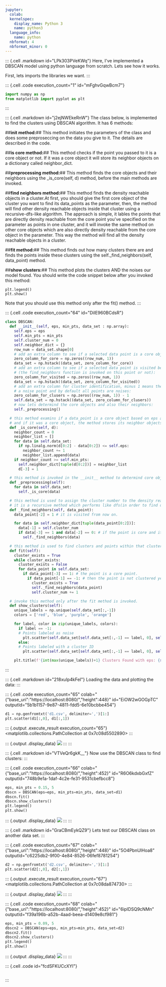 ```yaml
---
jupyter:
  colab:
  kernelspec:
    display_name: Python 3
    name: python3
  language_info:
    name: python
  nbformat: 4
  nbformat_minor: 0
---
```


::: {.cell .markdown id="LPk303PVeKWq"}
Here, I\'ve implemented a DBSCAN model using python language from
scratch. Lets see how it works.

First, lets imports the libraries we want.
:::

::: {.cell .code execution_count="1" id="mFghvGqwBcm7"}
``` python
import numpy as np
from matplotlib import pyplot as plt
```
:::

::: {.cell .markdown id="j2ejNWEkeRnW"}
The class below, is implemented to find the clusters using DBSCAN
algorithm. It has 6 methods:

\##**init method:**\## This method initiates the parameters of the class
and does some preproseccing on the data you give to it. The details are
described in the code.

\##**is core method:**\## This method checks if the point you passed to
it is a core object or not. If it was a core object it will store its
neighbor objects on a dictionary called neighbor_dict.

\##**preprocessing method:**\## This method finds the core objects and
their neighbors using the \_is_core(self, d) method, before the main
methods are invoked.

\##**find neighbors method:**\## This method finds the density reachable
objects in a cluster.At first, you should give the first core object of
the cluster you want to find its data_points as the parameter, then, the
method will find other density reachable objects inside that cluster
using a recursive-dfs-like algorithm. The approach is simple, it lables
the points that are directly density reachable from the core point
you\'ve specified on the parameter as points in one cluster, and it will
invoke the same method on other core objects which are also directly
density reachable from the core object in the parameter. This way the
method will find all the density reachable objects in a cluster.

\##**fit method:**\## This method finds out how many clusters there are
and finds the points inside these clusters using the
self.\_find_neighbors(self, data_point) method.

\##**show clusters:**\## This method plots the clusters AND the noises
our model found. You should write the code snippet below after you
invoked this method:

    plt.legend()
    plt.show()

Note that you should use this method only after the fit() method.
:::

::: {.cell .code execution_count="64" id="DiIE960BCdsR"}
``` python
class DBSCAN:
  def __init__(self, eps, min_pts, data_set : np.array):
    self.eps = eps
    self.min_pts = min_pts
    self.cluster_num = 0
    self.neighbor_dict = {}
    row_num = data_set.shape[0]
    # add an extra column to see if a selected data point is a core object:
    zero_column_for_core = np.zeros((row_num, 1))
    data_set = np.hstack((data_set, zero_column_for_core))
    # add an extra column to see if a selected data point is visited befor
    # (the find_neighbors function is invoked on this point or not):
    zero_column_for_visited = np.zeros((row_num, 1))
    data_set = np.hstack((data_set, zero_column_for_visited))
    # add an extra column for cluster identification, minus 1 means the point is
    # a noise point and by default all points are noises:
    zero_column_for_clusers = np.zeros((row_num, 1)) - 1
    self.data_set = np.hstack((data_set, zero_column_for_clusers))
    # now lets determind the core objects and also their neighbors:
    self._preprocessing()

  # this method examins if a data_point is a core object based on eps and min_pts
  # and if it was a core object, the method stores its neighbor objects in a dictionary.
  def _is_core(self, d):
    neighbor_count = 0
    neighbor_list = []
    for data in self.data_set:
      if np.linalg.norm(d[0:2] - data[0:2]) <= self.eps:
        neighbor_count += 1
        neighbor_list.append(data)
    if neighbor_count >= self.min_pts:
      self.neighbor_dict[tuple(d[0:2])] = neighbor_list
      d[-3] = 1

  # this method is invoked in the __init__ method to determind core objects and their neighbor objects for further use.
  def _preprocessing(self):
    for data in self.data_set:
      self._is_core(data)

  # this method is used to assign the cluster number to the density reachable objects which are reachable from a core object.
  # it is a recursive method which performs like dfs(in order to find density reachable objects).
  def _find_neighbors(self, data_point):
    data_point[-2] = 1 # it is visited from now on.

    for data in self.neighbor_dict[tuple(data_point[0:2])]:
      data[-1] = self.cluster_num
      if data[-3] == 1 and data[-2] == 0: # if the point is core and it is not visited, so we should invoke the find_neighbor on it.
        self._find_neighbors(data)

  # this method is used to find clusters and points within that cluster using DBSCAN algorithm.
  def fit(self):
    cluster_exists = True
    while cluster_exists:
      cluster_exists = False
      for data_point in self.data_set:
        if data_point[-3] == 1: # the point is a core point.
          if data_point[-1] == -1: # then the point is not clustered yet and there still exists a cluster:
            cluster_exists = True
            self._find_neighbors(data_point)
            self.cluster_num += 1

  # invoke this method only after the fit method is invoked.
  def show_clusters(self):
    unique_labels = np.unique(self.data_set[:,-1])
    colors = ['red', 'blue', 'purple', 'orange']

    for label, color in zip(unique_labels, colors):
      if label == -1:
      # Points labeled as noise
        plt.scatter(self.data_set[self.data_set[:,-1] == label, 0], self.data_set[self.data_set[:,-1] == label, 1], color='black', label='Noise')
      else:
      # Points labeled with a cluster ID
        plt.scatter(self.data_set[self.data_set[:,-1] == label, 0], self.data_set[self.data_set[:,-1] == label, 1], color = color, label=f'Cluster {int(label)}')

    plt.title(f'{int(max(unique_labels))+1} Clusters Found with eps: {self.eps} and minpts: {self.min_pts}')

```
:::

::: {.cell .markdown id="218xuIp4kFeI"}
Loading the data and plotting the data:
:::

::: {.cell .code execution_count="65" colab="{\"base_uri\":\"https://localhost:8080/\",\"height\":448}" id="EiOW2wGOGpTC" outputId="5b1b1157-9e87-4811-fdd5-6e10bcbbe454"}
``` python
d1 = np.genfromtxt('d1.csv', delimiter=',')[1:]
plt.scatter(d1[:,0], d1[:,1])
```

::: {.output .execute_result execution_count="65"}
    <matplotlib.collections.PathCollection at 0x7c08d5502890>
:::

::: {.output .display_data}
![](vertopal_d6d07080e480444397f910d84cb7eeb7/f9b4bd263aaeca2221e6c0c4be64e220427a1e15.png)
:::
:::

::: {.cell .markdown id="VTVeQr6gkK__"}
Now use the DBSCAN class to find clusters:
:::

::: {.cell .code execution_count="66" colab="{\"base_uri\":\"https://localhost:8080/\",\"height\":452}" id="R6O6kdxbGxfZ" outputId="748b9e1a-1daf-4c2e-fe31-9531cbefbcc8"}
``` python
eps, min_pts = 0.15, 5
dbscn = DBSCAN(eps=eps, min_pts=min_pts, data_set=d1)
dbscn.fit()
dbscn.show_clusters()
plt.legend()
plt.show()
```

::: {.output .display_data}
![](vertopal_d6d07080e480444397f910d84cb7eeb7/687a54accde9c0c5f311830c3075bbcb4e838640.png)
:::
:::

::: {.cell .markdown id="GraCBmEykQZ9"}
Lets test our DBSCAN class on another data set.
:::

::: {.cell .code execution_count="67" colab="{\"base_uri\":\"https://localhost:8080/\",\"height\":448}" id="5O4PbnUlHoa8" outputId="c6225db2-9f00-4e84-8526-06fef8781254"}
``` python
d2 = np.genfromtxt('d2.csv', delimiter=',')[1:]
plt.scatter(d2[:,0], d2[:,1])
```

::: {.output .execute_result execution_count="67"}
    <matplotlib.collections.PathCollection at 0x7c08da874730>
:::

::: {.output .display_data}
![](vertopal_d6d07080e480444397f910d84cb7eeb7/ae0e111323e65d15c1878c62ba408099ab24e530.png)
:::
:::

::: {.cell .code execution_count="68" colab="{\"base_uri\":\"https://localhost:8080/\",\"height\":452}" id="6ipIDSQ9cNMn" outputId="f39a196b-a52b-4aad-beea-d1409e8cf981"}
``` python
eps, min_pts = 0.09, 5
dbscn2 = DBSCAN(eps=eps, min_pts=min_pts, data_set=d2)
dbscn2.fit()
dbscn2.show_clusters()
plt.legend()
plt.show()
```

::: {.output .display_data}
![](vertopal_d6d07080e480444397f910d84cb7eeb7/7bf908c4ad60e82494c8afa06ff7083a99e8ee0a.png)
:::
:::

::: {.cell .code id="fcdSFKUCcXYI"}
``` python
```
:::
